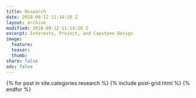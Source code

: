 ```yaml
---
title: Research
date: 2018-09-12 11:14:20 Z
layout: archive
modified: 2018-09-12 11:14:20 Z
excerpt: Interests, Project, and Capstone Design
image:
  feature: 
  teaser:
  thumb:
share: false
ads: false
---
```

<!-- {% include toc.html %}

## Interests  

## Project  

## Capstone Design   -->


<div class="tiles">
{% for post in site.categories.research %}
  {% include post-grid.html %}
{% endfor %}
</div>